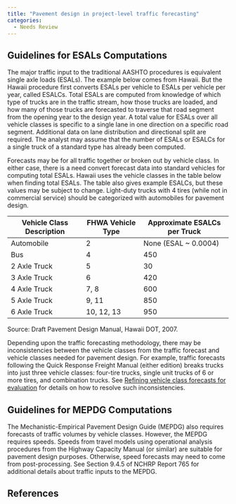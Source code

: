 ```yaml
---
title: "Pavement design in project-level traffic forecasting"
categories:
  - Needs Review
---
```


Guidelines for ESALs Computations
---------------------------------

The major traffic input to the traditional AASHTO procedures is equivalent single axle loads (ESALs). The example below comes from Hawaii. But the Hawaii procedure first converts ESALs per vehicle to ESALs per vehicle per year, called ESALCs. Total ESALs are computed from knowledge of which type of trucks are in the traffic stream, how those trucks are loaded, and how many of those trucks are forecasted to traverse that road segment from the opening year to the design year. A total value for ESALs over all vehicle classes is specific to a single lane in one direction on a specific road segment. Additional data on lane distribution and directional split are required. The analyst may assume that the number of ESALs or ESALCs for a single truck of a standard type has already been computed.

Forecasts may be for all traffic together or broken out by vehicle class. In either case, there is a need convert forecast data into standard vehicles for computing total ESALs. Hawaii uses the vehicle classes in the table below when finding total ESALs. The table also gives example ESALCs, but these values may be subject to change. Light-duty trucks with 4 tires (while not in commercial service) should be categorized with automobiles for pavement design.

| Vehicle Class Description | FHWA Vehicle Type | Approximate ESALCs per Truck |
|---------------------------|-------------------|------------------------------|
| Automobile                | 2                 | None (ESAL \~ 0.0004)        |
| Bus                       | 4                 | 450                          |
| 2 Axle Truck              | 5                 | 30                           |
| 3 Axle Truck              | 6                 | 420                          |
| 4 Axle Truck              | 7, 8              | 600                          |
| 5 Axle Truck              | 9, 11             | 850                          |
| 6 Axle Truck              | 10, 12, 13        | 950                          |

Source: Draft Pavement Design Manual, Hawaii DOT, 2007.

Depending upon the traffic forecasting methodology, there may be inconsistencies between the vehicle classes from the traffic forecast and vehicle classes needed for pavement design. For example, traffic forecasts following the Quick Response Freight Manual (either edition) breaks trucks into just three vehicle classes: four-tire trucks, single unit trucks of 6 or more tires, and combination trucks. See [Refining vehicle class forecasts for evaluation](Refining_vehicle_class_forecasts_for_evaluation_in_project_level_traffic_forecasting) for details on how to resolve such inconsistencies.

Guidelines for MEPDG Computations
---------------------------------

The Mechanistic-Empirical Pavement Design Guide (MEPDG) also requires forecasts of traffic volumes by vehicle classes. However, the MEPDG requires speeds. Speeds from travel models using operational analysis procedures from the Highway Capacity Manual (or similar) are suitable for pavement design purposes. Otherwise, speed forecasts may need to come from post-processing. See Section 9.4.5 of NCHRP Report 765 for additional details about traffic inputs to the MEPDG.

References
----------

